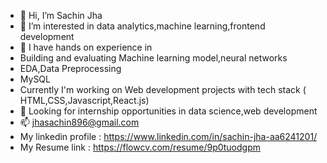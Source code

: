 - 👋 Hi, I’m Sachin Jha
- 👀 I’m interested in data analytics,machine learning,frontend development
- 🌱 I have hands on experience in
-  Building and evaluating Machine learning model,neural networks
-  EDA,Data Preprocessing
-  MySQL
-  Currently I'm working on Web development projects with tech stack ( HTML,CSS,Javascript,React.js)
- 💞️ Looking for internship opportunities in data science,web development
- 📫 jhasachin896@gmail.com
- My linkedin profile : https://www.linkedin.com/in/sachin-jha-aa6241201/
- My Resume link : https://flowcv.com/resume/9p0tuodgpm

<!---
Sachinjha12/Sachinjha12 is a ✨ special ✨ repository because its `README.md` (this file) appears on your GitHub profile.
You can click the Preview link to take a look at your changes.
--->
